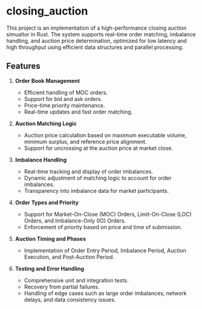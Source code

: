 # closing_auction

This project is an implementation of a high-performance closing auction simualtor in Rust. The system supports real-time order matching, imbalance handling, and auction price determination, optimized for low latency and high throughput using efficient data structures and parallel processing.

## Features

1. **Order Book Management**
   - Efficient handling of MOC orders.
   - Support for bid and ask orders.
   - Price-time priority maintenance.
   - Real-time updates and fast order matching.

2. **Auction Matching Logic**
   - Auction price calculation based on maximum executable volume, minimum surplus, and reference price alignment.
   - Support for uncrossing at the auction price at market close.

3. **Imbalance Handling**
   - Real-time tracking and display of order imbalances.
   - Dynamic adjustment of matching logic to account for order imbalances.
   - Transparency into imbalance data for market participants.

4. **Order Types and Priority**
   - Support for Market-On-Close (MOC) Orders, Limit-On-Close (LOC) Orders, and Imbalance-Only (IO) Orders.
   - Enforcement of priority based on price and time of submission.

5. **Auction Timing and Phases**
   - Implementation of Order Entry Period, Imbalance Period, Auction Execution, and Post-Auction Period.

7. **Testing and Error Handling**
   - Comprehensive unit and integration tests.
   - Recovery from partial failures.
   - Handling of edge cases such as large order imbalances, network delays, and data consistency issues.
